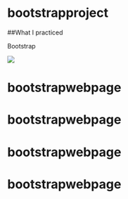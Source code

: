 # bootstrapproject

##What I practiced

Bootstrap

![](screen.gif)
# bootstrapwebpage
# bootstrapwebpage
# bootstrapwebpage
# bootstrapwebpage
